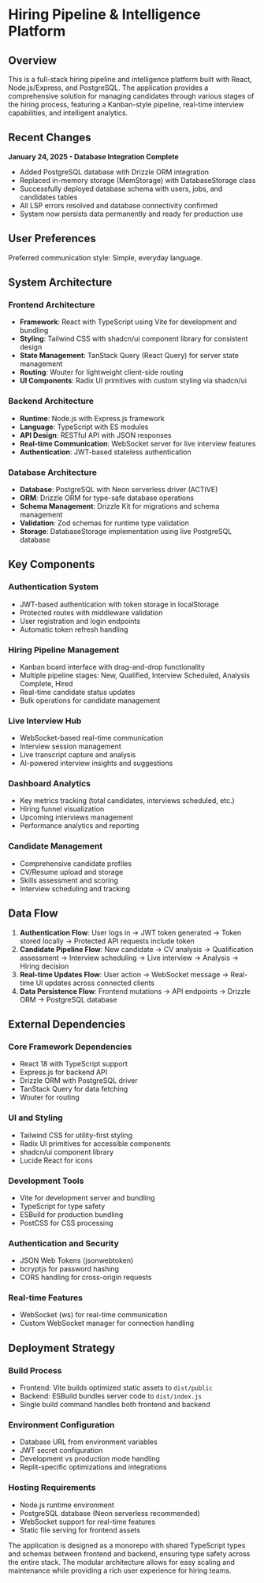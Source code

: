 # Hiring Pipeline & Intelligence Platform

## Overview

This is a full-stack hiring pipeline and intelligence platform built with React, Node.js/Express, and PostgreSQL. The application provides a comprehensive solution for managing candidates through various stages of the hiring process, featuring a Kanban-style pipeline, real-time interview capabilities, and intelligent analytics.

## Recent Changes

**January 24, 2025 - Database Integration Complete**
- Added PostgreSQL database with Drizzle ORM integration
- Replaced in-memory storage (MemStorage) with DatabaseStorage class
- Successfully deployed database schema with users, jobs, and candidates tables
- All LSP errors resolved and database connectivity confirmed
- System now persists data permanently and ready for production use

## User Preferences

Preferred communication style: Simple, everyday language.

## System Architecture

### Frontend Architecture
- **Framework**: React with TypeScript using Vite for development and bundling
- **Styling**: Tailwind CSS with shadcn/ui component library for consistent design
- **State Management**: TanStack Query (React Query) for server state management
- **Routing**: Wouter for lightweight client-side routing
- **UI Components**: Radix UI primitives with custom styling via shadcn/ui

### Backend Architecture
- **Runtime**: Node.js with Express.js framework
- **Language**: TypeScript with ES modules
- **API Design**: RESTful API with JSON responses
- **Real-time Communication**: WebSocket server for live interview features
- **Authentication**: JWT-based stateless authentication

### Database Architecture
- **Database**: PostgreSQL with Neon serverless driver (ACTIVE)
- **ORM**: Drizzle ORM for type-safe database operations
- **Schema Management**: Drizzle Kit for migrations and schema management
- **Validation**: Zod schemas for runtime type validation
- **Storage**: DatabaseStorage implementation using live PostgreSQL database

## Key Components

### Authentication System
- JWT-based authentication with token storage in localStorage
- Protected routes with middleware validation
- User registration and login endpoints
- Automatic token refresh handling

### Hiring Pipeline Management
- Kanban board interface with drag-and-drop functionality
- Multiple pipeline stages: New, Qualified, Interview Scheduled, Analysis Complete, Hired
- Real-time candidate status updates
- Bulk operations for candidate management

### Live Interview Hub
- WebSocket-based real-time communication
- Interview session management
- Live transcript capture and analysis
- AI-powered interview insights and suggestions

### Dashboard Analytics
- Key metrics tracking (total candidates, interviews scheduled, etc.)
- Hiring funnel visualization
- Upcoming interviews management
- Performance analytics and reporting

### Candidate Management
- Comprehensive candidate profiles
- CV/Resume upload and storage
- Skills assessment and scoring
- Interview scheduling and tracking

## Data Flow

1. **Authentication Flow**: User logs in → JWT token generated → Token stored locally → Protected API requests include token
2. **Candidate Pipeline Flow**: New candidate → CV analysis → Qualification assessment → Interview scheduling → Live interview → Analysis → Hiring decision
3. **Real-time Updates Flow**: User action → WebSocket message → Real-time UI updates across connected clients
4. **Data Persistence Flow**: Frontend mutations → API endpoints → Drizzle ORM → PostgreSQL database

## External Dependencies

### Core Framework Dependencies
- React 18 with TypeScript support
- Express.js for backend API
- Drizzle ORM with PostgreSQL driver
- TanStack Query for data fetching
- Wouter for routing

### UI and Styling
- Tailwind CSS for utility-first styling
- Radix UI primitives for accessible components
- shadcn/ui component library
- Lucide React for icons

### Development Tools
- Vite for development server and bundling
- TypeScript for type safety
- ESBuild for production bundling
- PostCSS for CSS processing

### Authentication and Security
- JSON Web Tokens (jsonwebtoken)
- bcryptjs for password hashing
- CORS handling for cross-origin requests

### Real-time Features
- WebSocket (ws) for real-time communication
- Custom WebSocket manager for connection handling

## Deployment Strategy

### Build Process
- Frontend: Vite builds optimized static assets to `dist/public`
- Backend: ESBuild bundles server code to `dist/index.js`
- Single build command handles both frontend and backend

### Environment Configuration
- Database URL from environment variables
- JWT secret configuration
- Development vs production mode handling
- Replit-specific optimizations and integrations

### Hosting Requirements
- Node.js runtime environment
- PostgreSQL database (Neon serverless recommended)
- WebSocket support for real-time features
- Static file serving for frontend assets

The application is designed as a monorepo with shared TypeScript types and schemas between frontend and backend, ensuring type safety across the entire stack. The modular architecture allows for easy scaling and maintenance while providing a rich user experience for hiring teams.